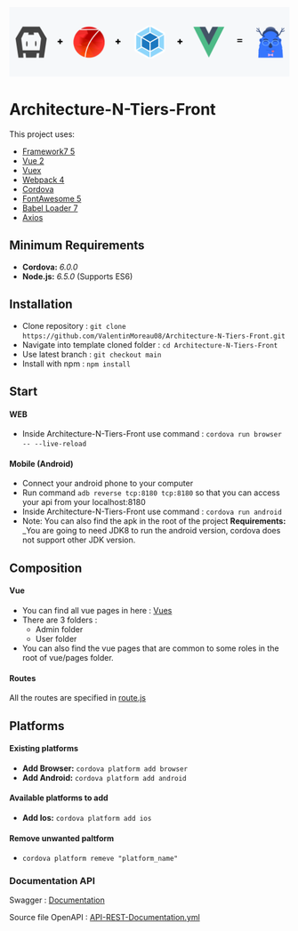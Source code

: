 ![template logo](logo_v2.png "template logo")

# Architecture-N-Tiers-Front

This project uses:
* [Framework7 5](https://framework7.io)
* [Vue 2](https://vuejs.org/)
* [Vuex](https://github.com/vuejs/vuex)
* [Webpack 4](https://webpack.github.io/)
* [Cordova](https://cordova.apache.org/)
* [FontAwesome 5](http://fontawesome.io/)
* [Babel Loader 7](https://github.com/babel/babel-loader)
* [Axios](https://github.com/axios/axios)


## Minimum Requirements
* **Cordova:** _6.0.0_
* **Node.js:** _6.5.0_ (Supports ES6)


## Installation
- Clone repository : `git clone https://github.com/ValentinMoreau08/Architecture-N-Tiers-Front.git`
- Navigate into template cloned folder : `cd Architecture-N-Tiers-Front`
- Use latest branch : `git checkout main`
- Install with npm : `npm install`

  
## Start
#### WEB
* Inside Architecture-N-Tiers-Front use command : `cordova run browser -- --live-reload`
#### Mobile (Android)
* Connect your android phone to your computer
* Run command `adb reverse tcp:8180 tcp:8180` so that you can access your api from your localhost:8180 
* Inside Architecture-N-Tiers-Front use command : `cordova run android`
* Note: You can also find the apk in the root of the project
**Requirements:** _You are going to need JDK8 to run the android version, cordova does not support other JDK version.

## Composition

#### Vue
- You can find all vue pages in here :  [Vues](src/assets/vue/pages) 
- There are 3 folders : 
  * Admin folder
  * User folder
- You can also find the vue pages that are common to some roles in the root of vue/pages folder.

#### Routes
All the routes are specified in [route.js](src/routes.js)

## Platforms
#### Existing platforms
* **Add Browser:** `cordova platform add browser`
* **Add Android:** `cordova platform add android`
#### Available platforms to add
* **Add Ios:** `cordova platform add ios`
#### Remove unwanted paltform
* `cordova platform remeve "platform_name"`

### Documentation API
Swagger : [Documentation](https://app.swaggerhub.com/apis-docs/ValentinMoreau08/Architecture-N-Tiers/1.0.0)

Source file OpenAPI : [API-REST-Documentation.yml](API-REST-Documentation.yml)



